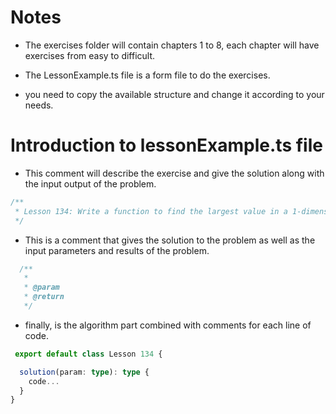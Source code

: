 # Notes

- The exercises folder will contain chapters 1 to 8, each chapter will have exercises from easy to difficult.

- The LessonExample.ts file is a form file to do the exercises.

- you need to copy the available structure and change it according to your needs.

# Introduction to lessonExample.ts file

- This comment will describe the exercise and give the solution along with the input output of the problem.

```ts
/**
 * Lesson 134: Write a function to find the largest value in a 1-dimensional array of real numbers.
 */
```

- This is a comment that gives the solution to the problem as well as the input parameters and results of the problem.

```ts
  /**
   *
   * @param
   * @return
   */
```

- finally, is the algorithm part combined with comments for each line of code.

```ts
 export default class Lesson 134 {

  solution(param: type): type {
    code...
  }
}
```
